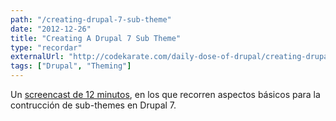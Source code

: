 ```yaml
---
path: "/creating-drupal-7-sub-theme"
date: "2012-12-26"
title: "Creating A Drupal 7 Sub Theme"
type: "recordar"
externalUrl: "http://codekarate.com/daily-dose-of-drupal/creating-drupal-7-sub-theme"
tags: ["Drupal", "Theming"]
---
```


Un [screencast de 12 minutos](http://codekarate.com/daily-dose-of-drupal/creating-drupal-7-sub-theme), en los que recorren aspectos básicos para la contrucción de sub-themes en Drupal 7.
